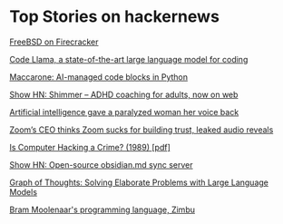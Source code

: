 # Top Stories on hackernews <br />
[FreeBSD on Firecracker](https://www.usenix.org/publications/loginonline/freebsd-firecracker)

[Code Llama, a state-of-the-art large language model for coding](https://ai.meta.com/blog/code-llama-large-language-model-coding/)

[Maccarone: AI-managed code blocks in Python](https://github.com/bsilverthorn/maccarone)

[Show HN: Shimmer – ADHD coaching for adults, now on web](https://www.shimmer.care/blog/web-launch-adhd-coaching)

[Artificial intelligence gave a paralyzed woman her voice back](https://www.ucsf.edu/news/2023/08/425986/how-artificial-intelligence-gave-paralyzed-woman-her-voice-back)

[Zoom’s CEO thinks Zoom sucks for building trust, leaked audio reveals](https://arstechnica.com/tech-policy/2023/08/leaked-audio-reveals-zoom-ceo-believes-its-hard-to-build-trust-on-zoom/)

[Is Computer Hacking a Crime? (1989) [pdf]](https://faculty.weber.edu/apainter1/Readings/Hacking%20a%20Crime.pdf)

[Show HN: Open-source obsidian.md sync server]()

[Graph of Thoughts: Solving Elaborate Problems with Large Language Models](https://arxiv.org/abs/2308.09687)

[Bram Moolenaar's programming language, Zimbu](https://thenewstack.io/vim-creator-bram-moolenaars-forgotten-programming-language-zimbu/)
